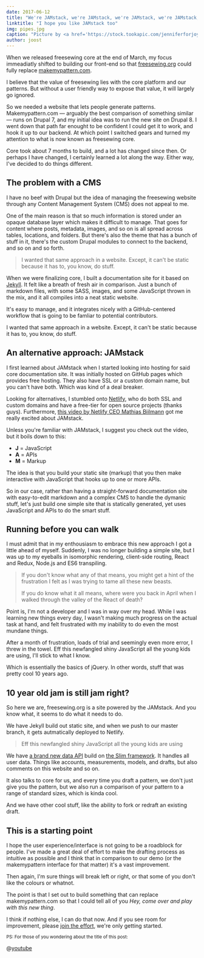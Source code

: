 ```yaml
---
date: 2017-06-12
title: "We're JAMstack, we're JAMstack, we're JAMstack, we're JAMstack, we're JAMstack, we're JAMstack, we're JAMstack, and I hope you like JAMstack too"
linktitle: "I hope you like JAMstack too"
img: pipes.jpg
caption: "Picture by <a href='https://stock.tookapic.com/jenniferforjoy' target='_BLANK' rel='nofollow'>Jennifer</a>"
author: joost
---
```


When we released freesewing core at the end of March, my focus immeadiatly shifted to building our front-end so that [freesewing.org](/) could fully replace [makemypattern.com](https://makemypattern.com/).

I believe that the value of freesewing lies with the core platform and our patterns. But without a user friendly way to expose that value, it will largely go ignored.

So we needed a website that lets people generate patterns. Makemypattern.com &mdash; arguably the best comparison of something similar &mdash; runs on Drupal 7, and my initial idea was to run the new site on Drupal 8. I went down that path far enought to be confident I could get it to work, and hook it up to our backend. At which point I switched gears and turned my attention to what is now known as freesewing core.

Core took about 7 months to build, and a lot has changed since then. Or perhaps I have changed, I certainly learned a lot along the way. Either way, I've decided to do things different.

## The problem with a CMS

I have no beef with Drupal but the idea of managing the freesewing website through any Content Management System (CMS) does not appeal to me.

One of the main reason is that so much information is stored under an opaque database layer which makes it difficult to manage. That goes for content where posts, metadata, images, and so on is all spread across tables, locations, and folders. But there's also the theme that has a bunch of stuff in it, there's the custom Drupal modules to connect to the backend, and so on and so forth.

> I wanted that same approach in a website. Except, it can't be static because it has to, you know, do stuff.

When we were finalizing core, I built a documentation site for it based on [Jekyll](https://jekyllrb.com/). It felt like a breath of fresh air in comparison. Just a bunch of markdown files, with some SASS, images, and some JavaScript thrown in the mix, and it all compiles into a neat static website.

It's easy to manage, and it integrates nicely with a GitHub-centered workflow that is going to be famliar to potential contributors.

I wanted that same approach in a website. Except, it can't be static because it has to, you know, do stuff.

## An alternative approach: JAMstack

I first learned about JAMstack when I started looking into hosting for said core documentation site. It was initially hosted on GitHub pages which provides free hosting. They also have SSL or a custom domain name, but you can't have both. Which was kind of a deal breaker.

Looking for alternatives, I stumbled onto [Netlify](https://www.netlify.com/), who do both SSL and custom domains and have a free-tier for open source projects (thanks guys). Furthermore, [this video by Netlify CEO Mathias Biilmann](https://vimeo.com/163522126) got me really excited about JAMstack.

Unless you're familiar with JAMstack, I suggest you check out the video, but it boils down to this:

- **J** = JavaScript
- **A** = APIs
- **M** = Markup

The idea is that you build your static site (markup) that you then make interactive with JavaScript that hooks up to one or more APIs.

So in our case, rather than having a straight-forward documentation site with easy-to-edit markdown and a complex CMS to handle the dymanic stuff, let's just build one simple site that is statically generated, yet uses JavaScript and APIs to do the smart stuff.

## Running before you can walk

I must admit that in my enthousiasm to embrace this new approach I got a little ahead of myself. Suddenly, I was no longer building a simple site, but I was up to my eyeballs in isomorphic rendering, client-side routing, React and Redux, Node.js and ES6 transpiling.

> If you don't know what any of that means, you might get a hint of the frustration I felt as I was trying to tame all these new beasts.
> 
> If you do know what it all means, where were you back in April when I walked through the valley of the React of death?

Point is, I'm not a developer and I was in way over my head. While I was learning new things every day, I wasn't making much progress on the actual task at hand, and felt frustrated with my inability to do even the most mundane things.

After a month of frustration, loads of trial and seemingly even more error, I threw in the towel. Eff this newfangled shiny JavaScript all the young kids are using, I'll stick to what I know.

Which is essentially the basics of jQuery. In other words, stuff that was pretty cool 10 years ago.

## 10 year old jam is still jam right?

So here we are, freesewing.org is a site powered by the JAMstack. And you know what, it seems to do what it needs to do.

We have Jekyll build out static site, and when we push to our master branch, it gets autmatically deployed to Netlify.

> Eff this newfangled shiny JavaScript all the young kids are using

We have [a brand new data API](https://github.com/freesewing/data) build on [the Slim framework](https://www.slimframework.com/). It handles all user data. Things like accounts, measurements, models, and drafts, but also comments on this website and so on.

It also talks to core for us, and every time you draft a pattern, we don't just give you the pattern, but we also run a comparison of your pattern to a range of standard sizes, which is kinda cool.

And we have other cool stuff, like the ability to fork or redraft an existing draft.

## This is a starting point

I hope the user experience/interface is not going to be a roadblock for people. I've made a great deal of effort to make the drafting process as intuitive as possible and I think that in comparison to our demo (or the makemypattern interface for that matter) it's a vast improvement.

Then again, I'm sure things will break left or right, or that some of you don't like the colours or whatnot.

The point is that I set out to build something that can replace makemypattern.com so that I could tell all of you *Hey, come over and play with this new thing*.

I think if nothing else, I can do that now. And if you see room for improvement, please [join the effort](/contribute), we're only getting started.

<small>PS: For those of you wondering about the title of this post:</small>

@[youtube](oFRbZJXjWIA)